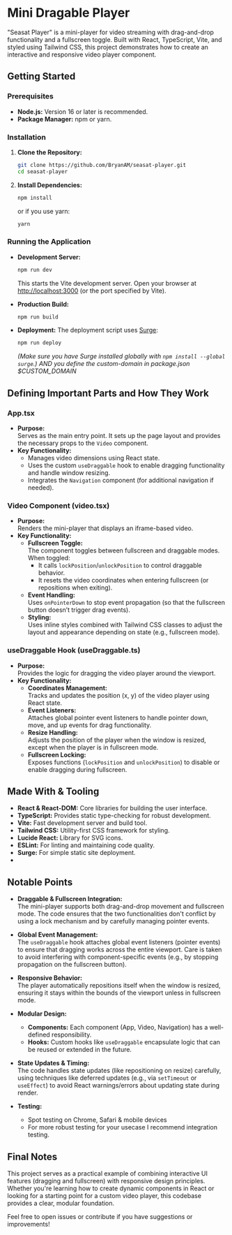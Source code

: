 # Mini Dragable Player

"Seasat Player" is a mini-player for video streaming with drag-and-drop functionality and a fullscreen toggle. Built with React, TypeScript, Vite, and styled using Tailwind CSS, this project demonstrates how to create an interactive and responsive video player component.

## Getting Started

### Prerequisites
- **Node.js:** Version 16 or later is recommended.
- **Package Manager:** npm or yarn.

### Installation
1. **Clone the Repository:**
   ```bash
   git clone https://github.com/BryanAM/seasat-player.git
   cd seasat-player
   ```
2. **Install Dependencies:**
   ```bash
   npm install
   ```
   or if you use yarn:
   ```bash
   yarn
   ```

### Running the Application
- **Development Server:**
  ```bash
  npm run dev
  ```
  This starts the Vite development server. Open your browser at [http://localhost:3000](http://localhost:3000) (or the port specified by Vite).

- **Production Build:**
  ```bash
  npm run build
  ```

- **Deployment:**
  The deployment script uses [Surge](https://surge.sh/):
  ```bash
  npm run deploy
  ```
  *(Make sure you have Surge installed globally with `npm install --global surge`.) AND you define the custom-domain in package.json $CUSTOM_DOMAIN*

## Defining Important Parts and How They Work

### App.tsx
- **Purpose:**  
  Serves as the main entry point. It sets up the page layout and provides the necessary props to the `Video` component.
- **Key Functionality:**
  - Manages video dimensions using React state.
  - Uses the custom `useDraggable` hook to enable dragging functionality and handle window resizing.
  - Integrates the `Navigation` component (for additional navigation if needed).

### Video Component (video.tsx)
- **Purpose:**  
  Renders the mini-player that displays an iframe-based video.
- **Key Functionality:**
  - **Fullscreen Toggle:**  
    The component toggles between fullscreen and draggable modes. When toggled:
    - It calls `lockPosition`/`unlockPosition` to control draggable behavior.
    - It resets the video coordinates when entering fullscreen (or repositions when exiting).
  - **Event Handling:**  
    Uses `onPointerDown` to stop event propagation (so that the fullscreen button doesn’t trigger drag events).
  - **Styling:**  
    Uses inline styles combined with Tailwind CSS classes to adjust the layout and appearance depending on state (e.g., fullscreen mode).

### useDraggable Hook (useDraggable.ts)
- **Purpose:**  
  Provides the logic for dragging the video player around the viewport.
- **Key Functionality:**
  - **Coordinates Management:**  
    Tracks and updates the position (x, y) of the video player using React state.
  - **Event Listeners:**  
    Attaches global pointer event listeners to handle pointer down, move, and up events for drag functionality.
  - **Resize Handling:**  
    Adjusts the position of the player when the window is resized, except when the player is in fullscreen mode.
  - **Fullscreen Locking:**  
    Exposes functions (`lockPosition` and `unlockPosition`) to disable or enable dragging during fullscreen.

## Made With & Tooling

- **React & React-DOM:** Core libraries for building the user interface.
- **TypeScript:** Provides static type-checking for robust development.
- **Vite:** Fast development server and build tool.
- **Tailwind CSS:** Utility-first CSS framework for styling.
- **Lucide React:** Library for SVG icons.
- **ESLint:** For linting and maintaining code quality.
- **Surge:** For simple static site deployment.
- 

## Notable Points

- **Draggable & Fullscreen Integration:**  
  The mini-player supports both drag-and-drop movement and fullscreen mode. The code ensures that the two functionalities don't conflict by using a lock mechanism and by carefully managing pointer events.

- **Global Event Management:**  
  The `useDraggable` hook attaches global event listeners (pointer events) to ensure that dragging works across the entire viewport. Care is taken to avoid interfering with component-specific events (e.g., by stopping propagation on the fullscreen button).

- **Responsive Behavior:**  
  The player automatically repositions itself when the window is resized, ensuring it stays within the bounds of the viewport unless in fullscreen mode.

- **Modular Design:**  
  - **Components:** Each component (App, Video, Navigation) has a well-defined responsibility.
  - **Hooks:** Custom hooks like `useDraggable` encapsulate logic that can be reused or extended in the future.

- **State Updates & Timing:**  
  The code handles state updates (like repositioning on resize) carefully, using techniques like deferred updates (e.g., via `setTimeout` or `useEffect`) to avoid React warnings/errors about updating state during render.

  
- **Testing:**
    - Spot testing on Chrome, Safari & mobile devices
    - For more robust testing for your usecase I recommend integration testing.

## Final Notes

This project serves as a practical example of combining interactive UI features (dragging and fullscreen) with responsive design principles. Whether you're learning how to create dynamic components in React or looking for a starting point for a custom video player, this codebase provides a clear, modular foundation.

Feel free to open issues or contribute if you have suggestions or improvements!

